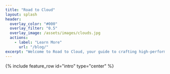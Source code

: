 ```yaml
---
title: "Road to Cloud"
layout: splash
header:
  overlay_color: "#000"
  overlay_filter: "0.5"
  overlay_image: /assets/images/clouds.jpg
  actions:
    - label: "Learn More"
      url: "/blog/"
excerpt: "Welcome to Road to Cloud, your guide to crafting high-performance, cost-effective, and resilient solutions for your enterprise journey -- from grand strategy to imaginatively crafted solutions with creative implementations!"
---
```


{% include feature_row id="intro" type="center" %}
